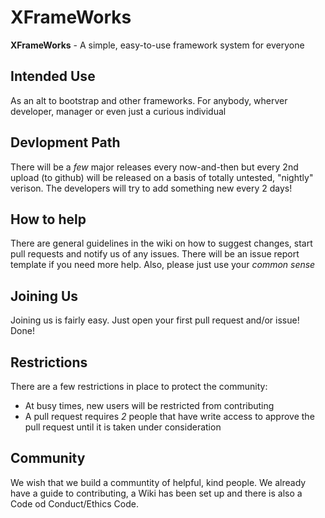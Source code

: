 # XFrameWorks
**XFrameWorks** - A simple, easy-to-use framework system for everyone
## Intended Use
As an alt to bootstrap and other frameworks.
For anybody, wherver developer, manager or even just a curious individual
## Devlopment Path
There will be a *few* major releases every now-and-then but every 2nd upload (to github) will be released on a basis of totally untested, "nightly" verison. The developers will try to add something new every 2 days!
## How to help
There are general guidelines in the wiki on how to suggest changes, start pull requests and notify us of
any issues. There will be an issue report template if you need more help. Also, please just use your *common sense*
## Joining Us
Joining us is fairly easy. Just open your first pull request and/or issue! Done!
## Restrictions
There are a few restrictions in place to protect the community:
* At busy times, new users will be restricted from contributing
* A pull request requires *2* people that have write access to approve the pull request until it is taken under consideration
## Community
We wish that we build a communtity of helpful, kind people. We already have a guide to contributing, a Wiki has been set up and there is also a Code od Conduct/Ethics Code.
